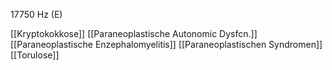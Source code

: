 17750 Hz (E)

[[Kryptokokkose]]
[[Paraneoplastische Autonomic Dysfcn.]]
[[Paraneoplastische Enzephalomyelitis]]
[[Paraneoplastischen Syndromen]]
[[Torulose]]